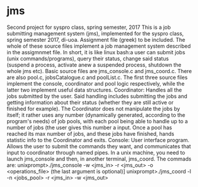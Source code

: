# jms
Second project for syspro class, spring semester, 2017
This is a job submitting management system (jms), implemented for the syspro class, spring semester 2017, di-uoa. Assignment file (greek) to be included.
The whole of these source files implement a job management system described in the assigmnmet file. In short, it is like linux bash:a user can submit jobs (unix commands/programs), query their status, change said status (suspend a process, activate anew a suspended process, shutdown the whole jms etc).
Basic source files are jms_console.c and jms_coord.c. There are also pool.c, jobsCatalogue.c and poolList.c. The first three source files implement the console, coordinator and pool logic respectively, while the latter two implement useful data structures. 
Coordinator:
Handles all the jobs submitted by the user. Said handling includes submitting the jobs and getting information about their status (whether they are still active or finished for example). The Coordinator does not manipulate the jobs by itself; it rather uses any number (dynamically generated, according to the program's needs) of job pools, with each pool being able to handle up to a number of jobs (the user gives this number a input. Once a pool has reached its max number of jobs, and these jobs have finished, hands statistic info to the Coordinator and exits.
Console:
User interface program. Allows the user to submit the commands they want, and communicates that input to coordinator through named pipes.
In a unix machine, you need to launch jms_console and then, in another terminal, jms_coord. The commads are:
unixprompt>./jms_console -w <jms_in> -r <jms_out> -o <operations_file>   (the last argument is optional)]
unixprompt>./jms_coord -l <path> -n <jobs_pool> -r <jms_in> -w <jms_out>

